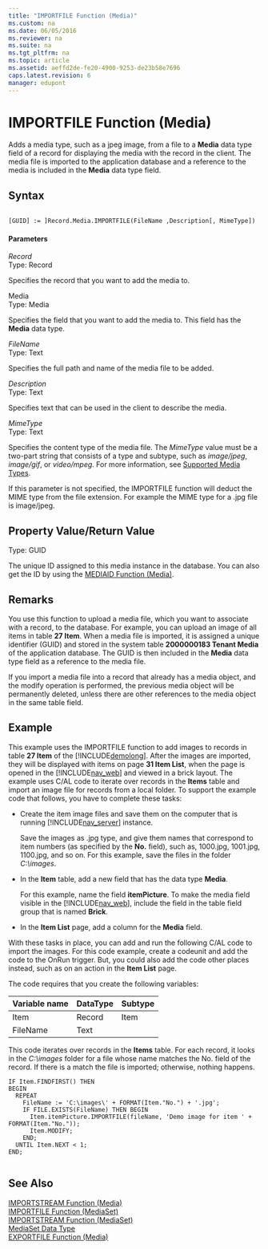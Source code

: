 ```yaml
---
title: "IMPORTFILE Function (Media)"
ms.custom: na
ms.date: 06/05/2016
ms.reviewer: na
ms.suite: na
ms.tgt_pltfrm: na
ms.topic: article
ms.assetid: aeffd2de-fe20-4900-9253-de23b58e7696
caps.latest.revision: 6
manager: edupont
---
```

# IMPORTFILE Function (Media)
Adds a media type, such as a jpeg image, from a file to a **Media** data type field of a record for displaying the media with the record in the client. The media file is imported to the application database and a reference to the media is included in the **Media** data type field.  
  
## Syntax  
  
```  
  
[GUID] := ]Record.Media.IMPORTFILE(FileName ,Description[, MimeType])  
```  
  
#### Parameters  
 *Record*  
 Type: Record  
  
 Specifies the record that you want to add the media to.  
  
 Media  
 Type: Media  
  
 Specifies the field that you want to add the media to. This field has the **Media** data type.  
  
 *FileName*  
 Type: Text  
  
 Specifies the full path and name of the media file to be added.  
  
 *Description*  
 Type: Text  
  
 Specifies text that can be used in the client to describe the media.  
  
 *MimeType*  
 Type: Text  
  
 Specifies the content type of the media file. The *MimeType* value must be a two\-part string that consists of a type and subtype, such as *image\/jpeg*, *image\/gif*, or *video\/mpeg*. For more information, see [Supported Media Types](Working-With-Media-on-Records.md#SupportedMediaTypes).  
  
 If this parameter is not specified, the IMPORTFILE function will deduct the MIME type from the file extension. For example the MIME type for a .jpg file is image\/jpeg.  
  
## Property Value\/Return Value  
 Type: GUID  
  
 The unique ID assigned to this media instance in the database. You can also get the ID by using the [MEDIAID Function \(Media\)](MEDIAID-Function--Media-.md).  
  
## Remarks  
 You use this function to upload a media file, which you want to associate with a record, to the database. For example, you can upload an image of all items in table **27 Item**. When a media file is imported, it is assigned a unique identifier \(GUID\) and stored in the system table **2000000183 Tenant Media** of the application database. The GUID is then included in the **Media** data type field as a reference to the media file.  
  
 If you import a media file into a record that already has a media object, and the modify operation is performed, the previous media object will be permanently deleted, unless there are other references to the media object in the same table field.  
  
## Example  
 This example uses the IMPORTFILE function to add images to records in table **27 Item** of the [!INCLUDE[demolong](includes/demolong_md.md)]. After the images are imported, they will be displayed with items on page **31 Item List**, when the page is opened in the [!INCLUDE[nav_web](includes/nav_web_md.md)] and viewed in a brick layout. The example uses C\/AL code to iterate over records in the **Items** table and import an image file for records from a local folder. To support the example code that follows, you have to complete these tasks:  
  
-   Create the item image files and save them on the computer that is running [!INCLUDE[nav_server](includes/nav_server_md.md)] instance.  
  
     Save the images as .jpg type, and give them names that correspond to item numbers \(as specified by the **No.** field\), such as, 1000.jpg, 1001.jpg, 1100.jpg, and so on. For this example, save the files in the folder *C:\\images*.  
  
-   In the **Item** table, add a new field that has the data type **Media**.  
  
     For this example, name the field **itemPicture**. To make the media field visible in the [!INCLUDE[nav_web](includes/nav_web_md.md)], include the field in the table field group that is named **Brick**.  
  
-   In the **Item List** page, add a column for the **Media** field.  
  
 With these tasks in place, you can add and run the following C\/AL code to import the images. For this code example, create a codeunit and add the code to the OnRun trigger. But, you could also add the code other places instead, such as on an action in the **Item List** page.  
  
 The code requires that you create the following variables:  
  
|Variable name|DataType|Subtype|  
|-------------------|--------------|-------------|  
|Item|Record|Item|  
|FileName|Text||  
  
 This code iterates over records in the **Items** table. For each record, it looks in the *C:\\images* folder for a file whose name matches the No. field of the record. If there is a match the file is imported; otherwise, nothing happens.  
  
```  
IF Item.FINDFIRST() THEN  
BEGIN  
  REPEAT  
    FileName := 'C:\images\' + FORMAT(Item."No.") + '.jpg';  
    IF FILE.EXISTS(FileName) THEN BEGIN  
      Item.itemPicture.IMPORTFILE(fileName, 'Demo image for item ' + FORMAT(Item."No."));  
      Item.MODIFY;  
    END;  
  UNTIL Item.NEXT < 1;  
END;  
  
```  
  
## See Also  
 [IMPORTSTREAM Function \(Media\)](IMPORTSTREAM-Function--Media-.md)   
 [IMPORTFILE Function \(MediaSet\)](IMPORTFILE-Function--MediaSet-.md)   
 [IMPORTSTREAM Function \(MediaSet\)](IMPORTSTREAM-Function--MediaSet-.md)   
 [MediaSet Data Type](MediaSet-Data-Type.md)   
 [EXPORTFILE Function \(Media\)](EXPORTFILE-Function--Media-.md)